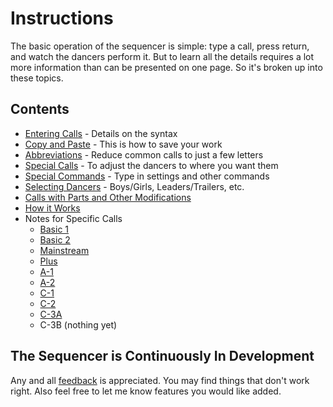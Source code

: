 

# Instructions

The basic operation of the sequencer is simple: 
type a call, press return, and watch the dancers perform it.
But to learn all the details requires a lot more information
than can be presented on one page.  So it's broken up into these topics.

## Contents

* [Entering Calls](entering_calls.md) - Details on the syntax
* [Copy and Paste](copy_and_paste.md) - This is how to save your work
* [Abbreviations](abbreviations.md) - Reduce common calls to just a few letters
* [Special Calls](special_calls.md) - To adjust the dancers to where you want them
* [Special Commands](special_commands.md) - Type in settings and other commands
* [Selecting Dancers](designators.md) - Boys/Girls, Leaders/Trailers, etc.
* [Calls with Parts and Other Modifications](modifications.md)
* [How it Works](how_it_works.md)
* Notes for Specific Calls
  - [Basic 1](sequencer-b1.md)
  - [Basic 2](sequencer-b2.md)
  - [Mainstream](sequencer-ms.md)
  - [Plus](sequencer-plus.md)
  - [A-1](sequencer-a1.md)
  - [A-2](sequencer-a2.md)
  - [C-1](sequencer-c1.md)
  - [C-2](sequencer-c2.md)
  - [C-3A](sequencer-c3a.md)
  - C-3B (nothing yet)

## The Sequencer is Continuously In Development

Any and all [feedback](mailto:brad@bradchristie.com?Subject=Taminations%20sequencer) is appreciated.
You may find things that don't work right.
Also feel free to let me know features you would like added.

